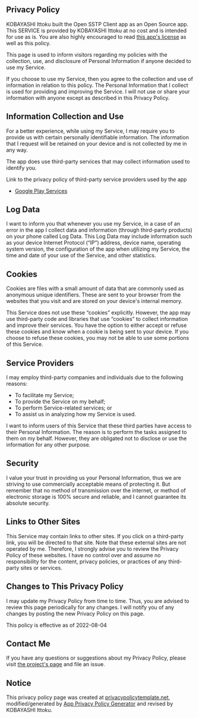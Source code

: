 ## Privacy Policy
KOBAYASHI Ittoku built the Open SSTP Client app as an Open Source app. This SERVICE is provided by
KOBAYASHI Ittoku at no cost and is intended for use as is. You are also highly encouraged to read
[this app's license](https://github.com/kittoku/Open-SSTP-Client/blob/main/LICENSE) as well as this policy.

This page is used to inform visitors regarding my policies with the collection, use, and disclosure
of Personal Information if anyone decided to use my Service.

If you choose to use my Service, then you agree to the collection and use of information in relation
to this policy. The Personal Information that I collect is used for providing and improving the Service.
I will not use or share your information with anyone except as described in this Privacy Policy.


## Information Collection and Use
For a better experience, while using my Service, I may require you to provide us with certain
personally identifiable information. The information that I request will be retained on your device
and is not collected by me in any way.

The app does use third-party services that may collect information used to identify you.

Link to the privacy policy of third-party service providers used by the app

* [Google Play Services](https://www.google.com/policies/privacy/)


## Log Data
I want to inform you that whenever you use my Service, in a case of an error in the app I collect
data and information (through third-party products) on your phone called Log Data.
This Log Data may include information such as your device Internet Protocol (“IP”) address,
device name, operating system version, the configuration of the app when utilizing my Service,
the time and date of your use of the Service, and other statistics.


## Cookies
Cookies are files with a small amount of data that are commonly used as anonymous unique identifiers.
These are sent to your browser from the websites that you visit and are stored on your device's internal memory.

This Service does not use these “cookies” explicitly. However, the app may use third-party code and
libraries that use “cookies” to collect information and improve their services.
You have the option to either accept or refuse these cookies and know when a cookie is being sent to your device.
If you choose to refuse these cookies, you may not be able to use some portions of this Service.


## Service Providers
I may employ third-party companies and individuals due to the following reasons:

* To facilitate my Service;
* To provide the Service on my behalf;
* To perform Service-related services; or
* To assist us in analyzing how my Service is used.

I want to inform users of this Service that these third parties have access to their Personal Information.
The reason is to perform the tasks assigned to them on my behalf.
However, they are obligated not to disclose or use the information for any other purpose.


## Security
I value your trust in providing us your Personal Information, thus we are striving to use
commercially acceptable means of protecting it. 
But remember that no method of transmission over the internet, or method of electronic storage is
100% secure and reliable, and I cannot guarantee its absolute security.


## Links to Other Sites
This Service may contain links to other sites. If you click on a third-party link,
you will be directed to that site. Note that these external sites are not operated by me.
Therefore, I strongly advise you to review the Privacy Policy of these websites.
I have no control over and assume no responsibility for the content, privacy policies, or practices
of any third-party sites or services.


## Changes to This Privacy Policy
I may update my Privacy Policy from time to time. Thus, you are advised to review this page
periodically for any changes. I will notify you of any changes by posting the new Privacy Policy
on this page.

This policy is effective as of 2022-08-04


## Contact Me
If you have any questions or suggestions about my Privacy Policy,
please visit [the project's page](https://github.com/kittoku/Open-SSTP-Client) and file an issue.


## Notice
This privacy policy page was created at [privacypolicytemplate.net](https://privacypolicytemplate.net),
modified/generated by [App Privacy Policy Generator](https://app-privacy-policy-generator.nisrulz.com/)
and revised by KOBAYASHI Ittoku.
